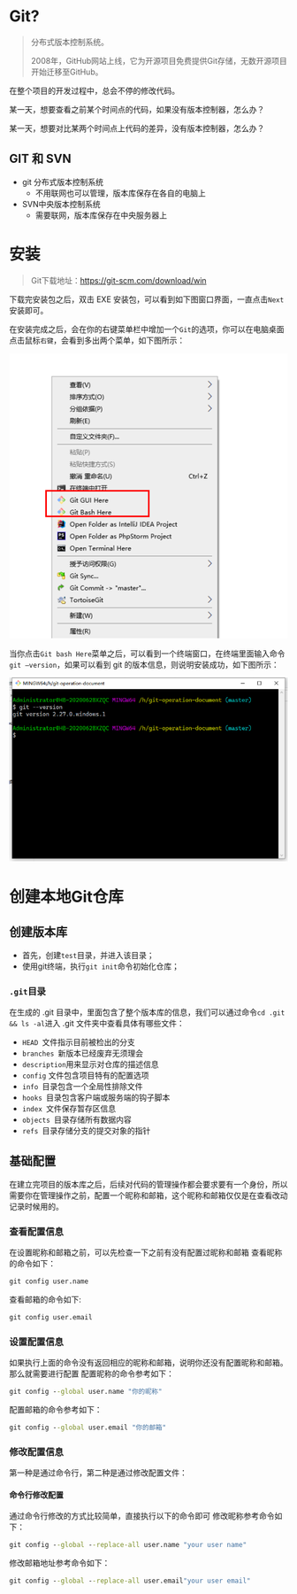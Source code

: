 # Git?

> 分布式版本控制系统。
>
> 2008年，GitHub网站上线，它为开源项目免费提供Git存储，无数开源项目开始迁移至GitHub。



在整个项目的开发过程中，总会不停的修改代码。



某一天，想要查看之前某个时间点的代码，如果没有版本控制器，怎么办？



某一天，想要对比某两个时间点上代码的差异，没有版本控制器，怎么办？









## GIT 和 SVN

- git 分布式版本控制系统
  - 不用联网也可以管理，版本库保存在各自的电脑上
- SVN中央版本控制系统
  - 需要联网，版本库保存在中央服务器上



# 安装

> Git下载地址：https://git-scm.com/download/win

下载完安装包之后，双击 EXE 安装包，可以看到如下图窗口界面，一直点击`Next`安装即可。





在安装完成之后，会在你的右键菜单栏中增加一个`Git`的选项，你可以在电脑桌面点击鼠标`右键`，会看到多出两个菜单，如下图所示：

![image-20230625175157501](./imgs/image-20230625175157501.png)



当你点击`Git bash Here`菜单之后，可以看到一个终端窗口，在终端里面输入命令`git —version`，如果可以看到 git 的版本信息，则说明安装成功，如下图所示：



![image-20230625175228640](./imgs/image-20230625175228640.png)

# 创建本地Git仓库

## 创建版本库



- 首先，创建`test`目录，并进入该目录；
- 使用git终端，执行`git init`命令初始化仓库；



### `.git`目录

在生成的 .git 目录中，里面包含了整个版本库的信息，我们可以通过命令`cd .git && ls -al`进入 .git 文件夹中查看具体有哪些文件：

- `HEAD `文件指示目前被检出的分支
- `branches `新版本已经废弃无须理会
- `description`用来显示对仓库的描述信息
- `config` 文件包含项目特有的配置选项
- `info `目录包含一个全局性排除文件
- `hooks `目录包含客户端或服务端的钩子脚本
- `index `文件保存暂存区信息
- `objects `目录存储所有数据内容
- `refs `目录存储分支的提交对象的指针

## 基础配置

在建立完项目的版本库之后，后续对代码的管理操作都会要求要有一个身份，所以需要你在管理操作之前，配置一个昵称和邮箱，这个昵称和邮箱仅仅是在查看改动记录时候用的。

### 查看配置信息

在设置昵称和邮箱之前，可以先检查一下之前有没有配置过昵称和邮箱
查看昵称的命令如下：

```cmd
git config user.name
```

查看邮箱的命令如下:

```cmd
git config user.email
```

### 设置配置信息

如果执行上面的命令没有返回相应的昵称和邮箱，说明你还没有配置昵称和邮箱。那么就需要进行配置
配置昵称的命令参考如下：

```cmd
git config --global user.name "你的昵称"
```

配置邮箱的命令参考如下：

```cmd
git config --global user.email "你的邮箱"
```

### 修改配置信息

 第一种是通过命令行，第二种是通过修改配置文件：

#### 命令行修改配置

通过命令行修改的方式比较简单，直接执行以下的命令即可
修改昵称参考命令如下：

```cmd
git config --global --replace-all user.name "your user name"
```

修改邮箱地址参考命令如下：

```cmd
git config --global --replace-all user.email"your user email"
```



